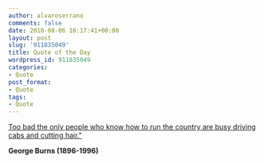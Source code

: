 ```yaml
---
author: alvaroserrano
comments: false
date: 2010-08-06 16:17:41+00:00
layout: post
slug: '911835049'
title: Quote of the Day
wordpress_id: 911835049
categories:
- Quote
post_format:
- Quote
tags:
- Quote
---
```


[Too bad the only people who know how to run the country are busy driving cabs and cutting hair."](http://www.quotationspage.com/quote/503.html)

**George Burns (1896-1996)**
